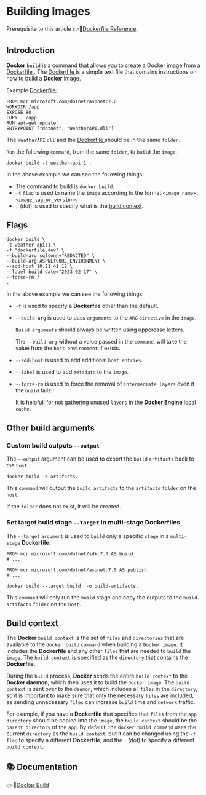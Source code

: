 # Building Images

Prerequisite to this article :point_right::link:[Dockerfile Reference](https://docs.docker.com/engine/reference/builder/).

## Introduction

**Docker** `build` is a command that allows you to create a Docker image from a [Dockerfile ](https://docs.docker.com/engine/reference/builder/). The [Dockerfile ](https://docs.docker.com/engine/reference/builder/) is a simple text file that contains instructions on how to build a **Docker** image.

Example [Dockerfile ](https://docs.docker.com/engine/reference/builder/):
```
FROM mcr.microsoft.com/dotnet/aspnet:7.0
WORKDIR /app
EXPOSE 80
COPY . /app
RUN apt-get update
ENTRYPOINT ["dotnet", "WeatherAPI.dll"]
```

The `WeatherAPI` `dll` and the [Dockerfile ](https://docs.docker.com/engine/reference/builder/) should be in the same `folder`.

`Run` the following `command`, from the same `folder`, to `build` the `image`:
```
docker build -t weather-api:1 .
```
In the above example we can see the following things:
- The command to build is `docker build`.
- `-t` `flag` is used to name the `image` according to the format `<image_name>:<image_tag_or_version>`.
- `.` (dot) is used to specify what is the [build context](#build-context).

## Flags

```
docker build \
-t weather-api:1 \
-f "dockerfile.dev" \
--build-arg sqlconn="REDACTED" \
--build-arg ASPNETCORE_ENVIRONMENT \
--add-host 10.21.41.12 \
--label build-date="2023-02-17" \
--force-rm /
.
```
In the above example we can see the following things:
- `-f` is used to specify a **Dockerfile** other than the default.
- `--build-arg` is used to pass `arguments` to the `ARG` `directive` in the `image`. 

    `Build arguments` should always be written using uppercase letters.

    The `--build-arg` without a value passed in the `command`, will take the value from the `host environment` if exists.

- `--add-host` is used to add additional `host entries`.
- `--label` is used to add `metadata` to the `image`.
- `--force-rm` is used to force the removal of `intermediate layers` even if the `build` fails. 

    It is helpfull for not gathering unused `layers` in the **Docker Engine** local `cache`.

## Other build arguments

### Custom build outputs `--output`

The `--output` argument can be used to export the `build` `artifacts` back to the `host`.

```
docker build -o artifacts.
```

This `command` will output the `build artifacts` to the `artifacts` `folder` on the `host`.

If the `folder` does not exist, it will be created.

### Set target build stage `--target` in multi-stage Dockerfiles

The `--target` `argument` is used to `build` only a specific `stage` in a `multi-stage` **Dockerfile**.

```
FROM mcr.microsoft.com/dotnet/sdk:7.0 AS build
# ...

FROM mcr.microsoft.com/dotnet/aspnet:7.0 AS publish
# ...
```

```
docker build --target build  -o build-artifacts.
```
This `command` will only run the `build` stage and copy the outputs to the `build-artifacts` `folder` on the `host`.

## Build context 

The **Docker** `build context` is the set of `files` and `directories` that are available to the `docker build` `command` when building a `Docker image`. It includes the **Dockerfile** and any other `files` that are needed to `build` the `image`. The `build context` is specified as the `directory` that contains the **Dockerfile**.

During the `build` process, **Docker** sends the entire `build context` to the **Docker daemon**, which then uses it to build the `Docker image`. The `build context` is sent over to the `daemon`, which includes all `files` in the `directory`, so it is important to make sure that only the necessary `files` are included, as sending unnecessary `files` can increase `build` time and `network` traffic.

For example, if you have a **Dockerfile** that specifies that `files` from the `app directory` should be copied into the `image`, the `build context` should be the `parent directory` of the `app`. By default, the `docker build command` uses the current `directory` as the `build context`, but it can be changed using the `-f` `flag` to specify a different **Dockerfile**, and the `.` (dot) to specify a different `build context`.


## :books: Documentation

:point_right::link:[Docker Build](https://docs.docker.com/engine/reference/commandline/build/)
